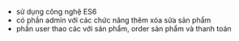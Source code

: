 - sử dụng công nghệ ES6
- có phần admin với các chức năng thêm xóa sửa sản phẩm
- phần user thao các với sản phẩm, order sản phẩm và thanh toán
